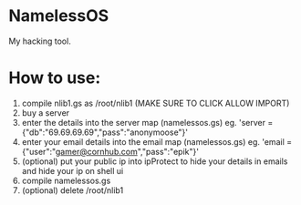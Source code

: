 # NamelessOS
My hacking tool.

# How to use:

1. compile nlib1.gs as /root/nlib1 (MAKE SURE TO CLICK ALLOW IMPORT)
2. buy a server
3. enter the details into the server map (namelessos.gs) eg. 'server = {"db":"69.69.69.69","pass":"anonymoose"}'
4. enter your email details into the email map (namelessos.gs) eg. 'email = {"user":"gamer@cornhub.com","pass":"epik"}'
5. (optional) put your public ip into ipProtect to hide your details in emails and hide your ip on shell ui
6. compile namelessos.gs
7. (optional) delete /root/nlib1 
